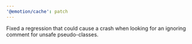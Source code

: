 ```yaml
---
'@emotion/cache': patch
---
```


Fixed a regression that could cause a crash when looking for an ignoring comment for unsafe pseudo-classes.
